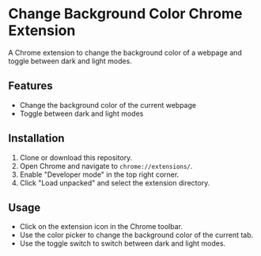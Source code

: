 # Change Background Color Chrome Extension

A Chrome extension to change the background color of a webpage and toggle between dark and light modes.

## Features

- Change the background color of the current webpage
- Toggle between dark and light modes

## Installation

1. Clone or download this repository.
2. Open Chrome and navigate to `chrome://extensions/`.
3. Enable "Developer mode" in the top right corner.
4. Click "Load unpacked" and select the extension directory.

## Usage

- Click on the extension icon in the Chrome toolbar.
- Use the color picker to change the background color of the current tab.
- Use the toggle switch to switch between dark and light modes.
